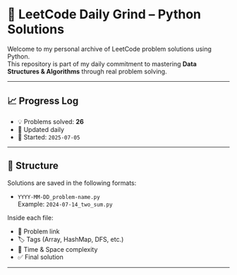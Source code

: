# 🧠 LeetCode Daily Grind – Python Solutions

Welcome to my personal archive of LeetCode problem solutions using Python.  
This repository is part of my daily commitment to mastering **Data Structures & Algorithms** through real problem solving.

---

## 📈 Progress Log

- 💡 Problems solved: **26**
- 🔁 Updated daily
- 📅 Started: `2025-07-05`

---

## 📁 Structure

Solutions are saved in the following formats:

- `YYYY-MM-DD_problem-name.py`  
  Example: `2024-07-14_two_sum.py`

Inside each file:

- 🔗 Problem link
- 🏷️ Tags (Array, HashMap, DFS, etc.)
- 🧠 Time & Space complexity
- ✅ Final solution

---
